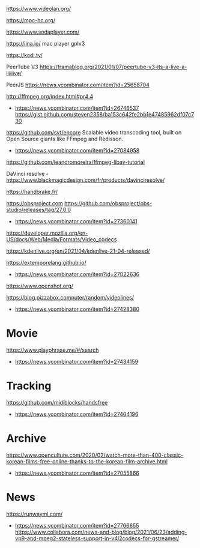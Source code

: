 https://www.videolan.org/

https://mpc-hc.org/

https://www.sodaplayer.com/

https://iina.io/ mac player gplv3

https://kodi.tv/

PeerTube V3 https://framablog.org/2021/01/07/peertube-v3-its-a-live-a-liiiiive/

PeerJS https://news.ycombinator.com/item?id=25658704

http://ffmpeg.org/index.html#pr4.4
* https://news.ycombinator.com/item?id=26746537
https://gist.github.com/steven2358/ba153c642fe2bb1e47485962df07c730

https://github.com/svt/encore Scalable video transcoding tool, built on Open Source giants like FFmpeg and Redisson.
* https://news.ycombinator.com/item?id=27084958

https://github.com/leandromoreira/ffmpeg-libav-tutorial

DaVinci resolve - https://www.blackmagicdesign.com/fr/products/davinciresolve/

https://handbrake.fr/

https://obsproject.com
https://github.com/obsproject/obs-studio/releases/tag/27.0.0
* https://news.ycombinator.com/item?id=27360141

https://developer.mozilla.org/en-US/docs/Web/Media/Formats/Video_codecs

https://kdenlive.org/en/2021/04/kdenlive-21-04-released/

https://extemporelang.github.io/
* https://news.ycombinator.com/item?id=27022636

https://www.openshot.org/

https://blog.pizzabox.computer/random/videolines/
* https://news.ycombinator.com/item?id=27428380

# Movie
https://www.playphrase.me/#/search
* https://news.ycombinator.com/item?id=27434159

# Tracking
https://github.com/midiblocks/handsfree
* https://news.ycombinator.com/item?id=27404196

# Archive
https://www.openculture.com/2020/02/watch-more-than-400-classic-korean-films-free-online-thanks-to-the-korean-film-archive.html
* https://news.ycombinator.com/item?id=27055866

# News
https://runwayml.com/
* https://news.ycombinator.com/item?id=27766655
https://www.collabora.com/news-and-blog/blog/2021/06/23/adding-vp9-and-mpeg2-stateless-support-in-v4l2codecs-for-gstreamer/